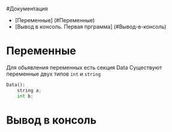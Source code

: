 #Документация
* [Переменные] (#Переменные)
* [Вывод в консоль. Первая прграмма] (#Вывод-в-консоль)

# Переменные
Для обьявления переменных есть секция Data
Существуют переменные двух типов `int` и `string`
```python
Data():
    string a;
    int b;
```
# Вывод в консоль


